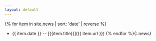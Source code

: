 ```yaml
---
layout: default
---
```


{% for item in site.news | sort: 'date' | reverse %}
  - <span class="date">{{ item.date }}</span> -- [{{item.title}}]({{ item.url }})
{% endfor %}{:.news}
